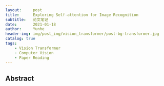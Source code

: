```yaml
---
layout:     post
title:      Exploring Self-attention for Image Recognition
subtitle:   论文笔记
date:       2021-01-18
author:     Yunhe
header-img: img/post_img/vision_transformer/post-bg-transformer.jpg
catalog: true
tags:
    - Vision Transformer
    - Computer Vision
    - Paper Reading
---
```



## Abstract
